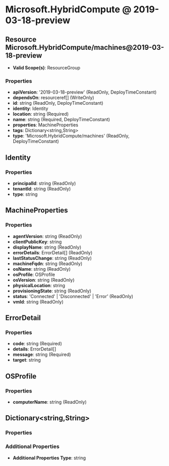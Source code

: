 # Microsoft.HybridCompute @ 2019-03-18-preview

## Resource Microsoft.HybridCompute/machines@2019-03-18-preview
* **Valid Scope(s)**: ResourceGroup
### Properties
* **apiVersion**: '2019-03-18-preview' (ReadOnly, DeployTimeConstant)
* **dependsOn**: resourceref[] (WriteOnly)
* **id**: string (ReadOnly, DeployTimeConstant)
* **identity**: Identity
* **location**: string (Required)
* **name**: string (Required, DeployTimeConstant)
* **properties**: MachineProperties
* **tags**: Dictionary<string,String>
* **type**: 'Microsoft.HybridCompute/machines' (ReadOnly, DeployTimeConstant)

## Identity
### Properties
* **principalId**: string (ReadOnly)
* **tenantId**: string (ReadOnly)
* **type**: string

## MachineProperties
### Properties
* **agentVersion**: string (ReadOnly)
* **clientPublicKey**: string
* **displayName**: string (ReadOnly)
* **errorDetails**: ErrorDetail[] (ReadOnly)
* **lastStatusChange**: string (ReadOnly)
* **machineFqdn**: string (ReadOnly)
* **osName**: string (ReadOnly)
* **osProfile**: OSProfile
* **osVersion**: string (ReadOnly)
* **physicalLocation**: string
* **provisioningState**: string (ReadOnly)
* **status**: 'Connected' | 'Disconnected' | 'Error' (ReadOnly)
* **vmId**: string (ReadOnly)

## ErrorDetail
### Properties
* **code**: string (Required)
* **details**: ErrorDetail[]
* **message**: string (Required)
* **target**: string

## OSProfile
### Properties
* **computerName**: string (ReadOnly)

## Dictionary<string,String>
### Properties
### Additional Properties
* **Additional Properties Type**: string

